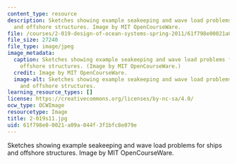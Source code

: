 ```yaml
---
content_type: resource
description: Sketches showing example seakeeping and wave load problems for ships
  and offshore structures. Image by MIT OpenCourseWare.
file: /courses/2-019-design-of-ocean-systems-spring-2011/61f798e00021a09a044f3f1bfc8e079e_2-019s11.jpg
file_size: 27240
file_type: image/jpeg
image_metadata:
  caption: Sketches showing example seakeeping and wave load problems for ships and
    offshore structures. (Image by MIT OpenCourseWare.)
  credit: Image by MIT OpenCourseWare.
  image-alt: Sketches showing example seakeeping and wave load problems for ships
    and offshore structures.
learning_resource_types: []
license: https://creativecommons.org/licenses/by-nc-sa/4.0/
ocw_type: OCWImage
resourcetype: Image
title: 2-019s11.jpg
uid: 61f798e0-0021-a09a-044f-3f1bfc8e079e
---
```

Sketches showing example seakeeping and wave load problems for ships and offshore structures. Image by MIT OpenCourseWare.